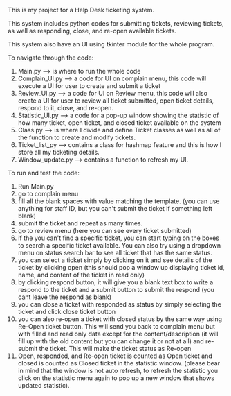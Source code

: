 This is my project for a Help Desk ticketing system.

This system includes python codes for submitting tickets, reviewing tickets, as well as responding, close, and re-open available tickets. 

This system also have an UI using tkinter module for the whole program. 

To navigate through the code:
1. Main.py --> is where to run the whole code
2. Complain_UI.py --> a code for UI on complain menu, this code will execute a UI for user to create and submit a ticket
3. Review_UI.py --> a code for UI on Review menu, this code will also create a UI for user to review all ticket submitted, open ticket details, respond to it, close, and re-open.
4. Statistic_UI.py --> a code for a pop-up window showing the statistic of how many ticket, open ticket, and closed ticket available on the system
5. Class.py --> is where I divide and define Ticket classes as well as all of the function to create and modify tickets.
6. Ticket_list_py --> contains a class for hashmap feature and this is how I store all my ticketing details.
7. Window_update.py --> contains a function to refresh my UI.

To run and test the code:
1. Run Main.py
2. go to complain menu
3. fill all the blank spaces with value matching the template. (you can use anything for staff ID, but you can't submit the ticket if something left blank)
4. submit the ticket and repeat as many times.
5. go to review menu (here you can see every ticket submitted)
6. if the you can't find a specific ticket, you can start typing on the boxes to search a specific ticket available. You can also try using a dropdown menu on status search bar to see all ticket that has the same status.
7. you can select a ticket simply by clicking on it and see details of the ticket by clicking open  (this should pop a window up displaying ticket id, name, and content of the ticket in read only)
8. by clicking respond button, it will give you a blank text box to write a respond to the ticket and a submit button to submit the respond (you cant leave the respond as blank)
9. you can close a ticket with responded as status by simply selecting the ticket and click close ticket button
10. you can also re-open a ticket with closed status by the same way using Re-Open ticket button. This will send you back to complain menu but with filled and read only data except for the content/description (it will fill up with the old content but you can change it or not at all) and re-submit the ticket. This will make the ticket status as Re-open
11. Open, responded, and Re-open ticket is counted as Open ticket and closed is counted as Closed ticket in the statistic window. (please bear in mind that the window is not auto refresh, to refresh the statistic you click on the statistic menu again to pop up a new window that shows updated statistic).
